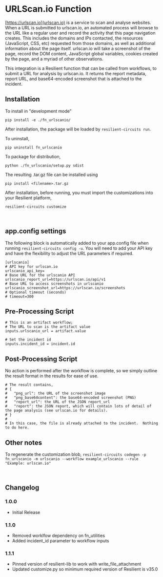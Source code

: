 # URLScan.io Function 

[https://urlscan.io](urlscan.io) is a service to scan and analyse websites. When a URL is submitted to urlscan.io,
an automated process will browse to the URL like a regular user and record the activity that this page navigation
creates. This includes the domains and IPs contacted, the resources (JavaScript, CSS, etc) requested from those
domains, as well as additional information about the page itself. urlscan.io will take a screenshot of the page,
record the DOM content, JavaScript global variables, cookies created by the page, and a myriad of other observations.

This integration is a Resilient function that can be called from workflows, to submit a URL for analysis by urlscan.io.
It returns the report metadata, report URL, and base64-encoded screenshot that is attached to the incident.


## Installation

To install in "development mode"

    pip install -e ./fn_urlscanio/

After installation, the package will be loaded by `resilient-circuits run`.


To uninstall,

    pip uninstall fn_urlscanio


To package for distribution,

    python ./fn_urlscanio/setup.py sdist

The resulting .tar.gz file can be installed using

    pip install <filename>.tar.gz


After installation, before running, you must import the customizations into your Resilient platform,

    resilient-circuits customize

<br/>

## app.config settings

The following block is automatically added to your app.config file when running `resilient-circuits config -u`. You will need to add your API key and have the flexibility to adjust the URL parameters if required.

```
[urlscanio]
# API key for urlscan.io
urlscanio_api_key=
# Base URL for the urlscanio API
urlscanio_report_url=https://urlscan.io/api/v1
# Base URL to access screenshots in urlscanio
urlscanio_screenshot_url=https://urlscan.io/screenshots
# Optional timeout (seconds)
# timeout=300
```

## Pre-Processing Script

```
# This is an artifact workflow; 
# The URL to scan is the artifact value
inputs.urlscanio_url = artifact.value

# Set the incident id
inputs.incident_id = incident.id
```


## Post-Processing Script

No action is performed after the workflow is complete, so we simply outline the result format in the results for ease of use.

```
# The result contains,
# {
#   "png_url": the URL of the screenshot image
#   "png_base64content": the base64-encoded screenshot (PNG)
#   "report_url": the URL of the JSON report_url
#   "report": the JSON report, which will contain lots of detail of the page analysis (see urlscan.io for details).
# }
#
# In this case, the file is already attached to the incident.  Nothing to do here.
```

## Other notes

To regenerate the customization blob,
`resilient-circuits codegen -p fn_urlscanio -m urlscanio --workflow example_urlscanio --rule "Example: urlscan.io"`

<br/>

## Changelog

### 1.0.0

- Initial Release

### 1.1.0

- Removed worklfow dependency on fn_utilities
- Added incident_id parameter to workflow inputs

### 1.1.1

- Pinned version of resilient-lib to work with write_file_attachment
- Updated customize.py so minimum required version of Resilient is v35.0